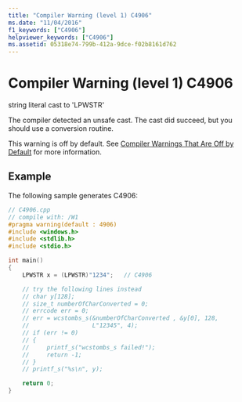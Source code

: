 ```yaml
---
title: "Compiler Warning (level 1) C4906"
ms.date: "11/04/2016"
f1_keywords: ["C4906"]
helpviewer_keywords: ["C4906"]
ms.assetid: 05318e74-799b-412a-9dce-f02b8161d762
---
```

# Compiler Warning (level 1) C4906

string literal cast to 'LPWSTR'

The compiler detected an unsafe cast. The cast did succeed, but you should use a conversion routine.

This warning is off by default. See [Compiler Warnings That Are Off by Default](../../preprocessor/compiler-warnings-that-are-off-by-default.md) for more information.

## Example

The following sample generates C4906:

```cpp
// C4906.cpp
// compile with: /W1
#pragma warning(default : 4906)
#include <windows.h>
#include <stdlib.h>
#include <stdio.h>

int main()
{
    LPWSTR x = (LPWSTR)"1234";   // C4906

    // try the following lines instead
    // char y[128];
    // size_t numberOfCharConverted = 0;
    // errcode err = 0;
    // err = wcstombs_s(&numberOfCharConverted , &y[0], 128,
    //                  L"12345", 4);
    // if (err != 0)
    // {
    //     printf_s("wcstombs_s failed!");
    //     return -1;
    // }
    // printf_s("%s\n", y);

    return 0;
}
```
